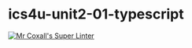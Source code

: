 # ics4u-unit2-01-typescript

[![Mr Coxall's Super Linter](https://github.com/Huzaifa-Khalid-2/ics4u-unit1-02-typescript/workflows/Mr%20Coxall's%20Super%20Linter/badge.svg)](https://github.com/Huzaifa-Khalid-2/ics4u-unit1-02-typescript/actions/)
